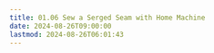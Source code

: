 ```yaml
---
title: 01.06 Sew a Serged Seam with Home Machine
date: 2024-08-26T09:00:00
lastmod: 2024-08-26T06:01:43
---
```

